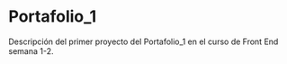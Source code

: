 # Portafolio_1
Descripción del primer proyecto del Portafolio_1 en el curso de Front End semana 1-2.

